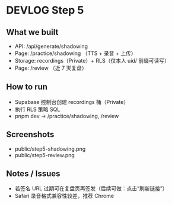 # DEVLOG Step 5

## What we built
- API: /api/generate/shadowing
- Page: /practice/shadowing （TTS + 录音 + 上传）
- Storage: recordings（Private）+ RLS（仅本人 uid/ 前缀可读写）
- Page: /review （近 7 天复盘）

## How to run
- Supabase 控制台创建 recordings 桶（Private）
- 执行 RLS 策略 SQL
- pnpm dev → /practice/shadowing, /review

## Screenshots
- public/step5-shadowing.png
- public/step5-review.png

## Notes / Issues
- 若签名 URL 过期可在复盘页再签发（后续可做：点击“刷新链接”）
- Safari 录音格式兼容性较差，推荐 Chrome
